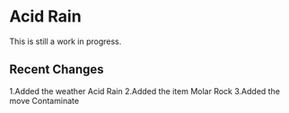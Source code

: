 Acid Rain
========================================================================

This is still a work in progress.

Recent Changes
------------------------------------------------------------------------

1.Added the weather Acid Rain 
2.Added the item Molar Rock
3.Added the move Contaminate
